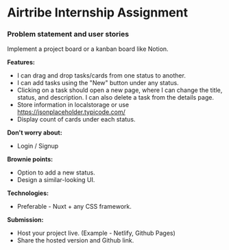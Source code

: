 # Airtribe Internship Assignment

### Problem statement and user stories

Implement a project board or a kanban board like Notion.

**Features:**

- I can drag and drop tasks/cards from one status to another.
- I can add tasks using the "New" button under any status.
- Clicking on a task should open a new page, where I can change the title, status, and description. I can also delete a task from the details page.
- Store information in localstorage or use https://jsonplaceholder.typicode.com/
- Display count of cards under each status.

**Don't worry about:**

- Login / Signup

**Brownie points:**

- Option to add a new status.
- Design a similar-looking UI.

**Technologies:**

- Preferable - Nuxt + any CSS framework.

**Submission:**

- Host your project live. (Example - Netlify, Github Pages)
- Share the hosted version and Github link.
